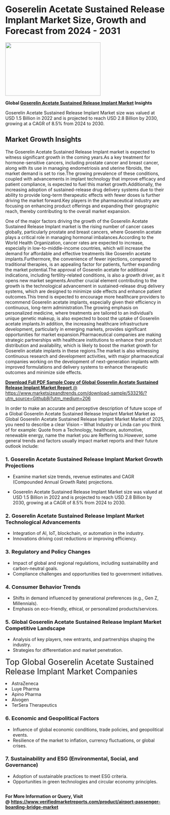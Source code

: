 <H1>Goserelin Acetate Sustained Release Implant Market Size, Growth and Forecast from 2024 - 2031</H1><img class="aligncenter size-medium wp-image-584254" src="https://thirdeyenews.in/wp-content/uploads/2024/09/Global-Market-Research-300x168.jpeg" alt="" width="300" height="168" /><p><strong>Global&nbsp;<a href="https://www.marketsizeandtrends.com/download-sample/533216/?utm_source=Github8j?utm_medium=206">Goserelin Acetate Sustained Release Implant Market</a> Insights</strong></p><p>Goserelin Acetate Sustained Release Implant Market size was valued at USD 1.5 Billion in 2022 and is projected to reach USD 2.8 Billion by 2030, growing at a CAGR of 8.5% from 2024 to 2030.</p><p><h2>Market Growth Insights</h2> <p>The Goserelin Acetate Sustained Release Implant market is expected to witness significant growth in the coming years.As a key treatment for hormone-sensitive cancers, including prostate cancer and breast cancer, along with its use in managing endometriosis and uterine fibroids, the market demand is set to rise.The growing prevalence of these conditions, coupled with advancements in implant technology that improve efficacy and patient compliance, is expected to fuel this market growth.Additionally, the increasing adoption of sustained-release drug delivery systems due to their ability to provide long-term therapeutic effects with fewer doses is further driving the market forward.Key players in the pharmaceutical industry are focusing on enhancing product offerings and expanding their geographic reach, thereby contributing to the overall market expansion.</p> <p><a href="#"></a></p> <p>One of the major factors driving the growth of the Goserelin Acetate Sustained Release Implant market is the rising number of cancer cases globally, particularly prostate and breast cancers, where Goserelin acetate plays a critical role in managing hormonal imbalances.According to the World Health Organization, cancer rates are expected to increase, especially in low-to-middle-income countries, which will increase the demand for affordable and effective treatments like Goserelin acetate implants.Furthermore, the convenience of fewer injections, compared to traditional therapies, is an appealing factor for patients, further expanding the market potential.The approval of Goserelin acetate for additional indications, including fertility-related conditions, is also a growth driver, as it opens new market segments.Another crucial element contributing to the growth is the technological advancement in sustained-release drug delivery systems, which are designed to minimize side effects and enhance patient outcomes.This trend is expected to encourage more healthcare providers to recommend Goserelin acetate implants, especially given their efficiency in continuous, long-term administration.The growing emphasis on personalized medicine, where treatments are tailored to an individual’s unique genetic makeup, is also expected to boost the uptake of Goserelin acetate implants.In addition, the increasing healthcare infrastructure development, particularly in emerging markets, provides significant opportunities for market expansion.Pharmaceutical companies are making strategic partnerships with healthcare institutions to enhance their product distribution and availability, which is likely to boost the market growth for Goserelin acetate implants in these regions.The market is also witnessing continuous research and development activities, with major pharmaceutical companies working on the development of next-generation implants with improved formulations and delivery systems to enhance therapeutic outcomes and minimize side effects.<p><a href="#"></p><p><span class=""><strong>Download Full PDF Sample Copy of Global Goserelin Acetate Sustained Release Implant Market Report</strong> @ <a href="https://www.marketsizeandtrends.com/download-sample/533216/?utm_source=Github8j?utm_medium=206" target="_blank">https://www.marketsizeandtrends.com/download-sample/533216/?utm_source=Github8j?utm_medium=206</a></span></p><p>In order to make an accurate and perceptive description of future scope of a Global&nbsp;Goserelin Acetate Sustained Release Implant Market Market as Global&nbsp;Goserelin Acetate Sustained Release Implant Market Market of 2025, you need to describe a clear Vision &ndash; What Industry or Linda can you think of for example: Quote from a Technology, healthcare, automotive, renewable energy, name the market you are Reffering to.However, some general trends and factors usually impact market reports and their future outlook include:</p><h3>1.&nbsp;<strong>Goserelin Acetate Sustained Release Implant Market Growth Projections</strong></h3><ul><li>Examine market size trends, revenue estimates and CAGR (Compounded Annual Growth Rate) projections.</li><li><p>Goserelin Acetate Sustained Release Implant Market size was valued at USD 1.5 Billion in 2022 and is projected to reach USD 2.8 Billion by 2030, growing at a CAGR of 8.5% from 2024 to 2030.</p></li></ul><h3>2.&nbsp;<strong>Goserelin Acetate Sustained Release Implant Market Technological Advancements</strong></h3><ul><li>Integration of AI, IoT, blockchain, or automation in the industry.</li><li>Innovations driving cost reductions or improving efficiency.</li></ul><h3>3.&nbsp;<strong>Regulatory and Policy Changes</strong></h3><ul><li>Impact of global and regional regulations, including sustainability and carbon-neutral goals.</li><li>Compliance challenges and opportunities tied to government initiatives.</li></ul><h3>4.&nbsp;<strong>Consumer Behavior Trends</strong></h3><ul><li>Shifts in demand influenced by generational preferences (e.g., Gen Z, Millennials).</li><li>Emphasis on eco-friendly, ethical, or personalized products/services.</li></ul><h3>5.&nbsp;<strong>Global Goserelin Acetate Sustained Release Implant Market Competitive Landscape</strong></h3><ul><li>Analysis of key players, new entrants, and partnerships shaping the industry.</li><li>Strategies for differentiation and market penetration.</li></ul><p data-pm-slice="1 1 []"><span style="color: inherit; font-family: inherit; font-size: 25px;">Top Global Goserelin Acetate Sustained Release Implant Market Companies</span></p><div class="" data-test-id=""><p><li>AstraZeneca</li><li> Luye Pharma</li><li> Apino Pharma</li><li> Alvogen</li><li> TerSera Therapeutics</li></p></div><h3>6.&nbsp;<strong>Economic and Geopolitical Factors</strong></h3><ul><li>Influence of global economic conditions, trade policies, and geopolitical events.</li><li>Resilience of the market to inflation, currency fluctuations, or global crises.</li></ul><h3>7.&nbsp;<strong>Sustainability and ESG (Environmental, Social, and Governance)</strong></h3><ul><li>Adoption of sustainable practices to meet ESG criteria.</li><li>Opportunities in green technologies and circular economy principles.</li></ul><h2><strong style="font-size: 14px;">For More Information or Query, Visit @&nbsp;</strong><a style="background-color: #ffffff; font-size: 14px;" href="https://www.marketsizeandtrends.com/report/goserelin-acetate-sustained-release-implant-market/" target="_blank">https://www.verifiedmarketreports.com/product/airport-passenger-boarding-bridge-market</a></h2>
